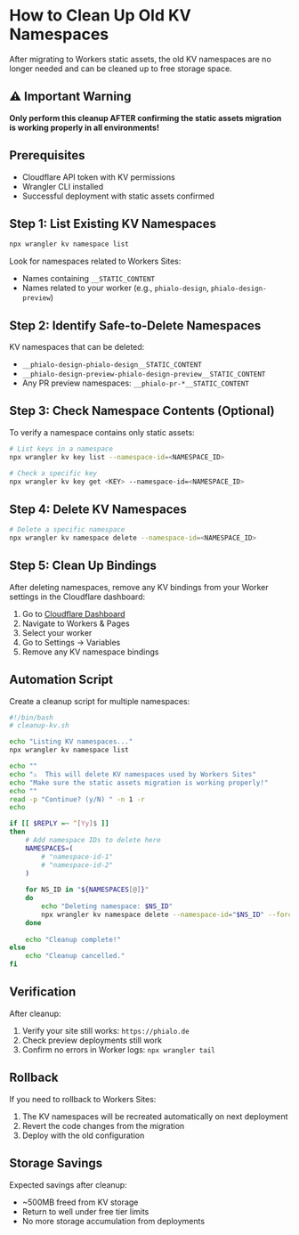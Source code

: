 # How to Clean Up Old KV Namespaces

After migrating to Workers static assets, the old KV namespaces are no longer needed and can be cleaned up to free storage space.

## ⚠️ Important Warning

**Only perform this cleanup AFTER confirming the static assets migration is working properly in all environments!**

## Prerequisites

- Cloudflare API token with KV permissions
- Wrangler CLI installed
- Successful deployment with static assets confirmed

## Step 1: List Existing KV Namespaces

```bash
npx wrangler kv namespace list
```

Look for namespaces related to Workers Sites:
- Names containing `__STATIC_CONTENT`
- Names related to your worker (e.g., `phialo-design`, `phialo-design-preview`)

## Step 2: Identify Safe-to-Delete Namespaces

KV namespaces that can be deleted:
- `__phialo-design-phialo-design__STATIC_CONTENT`
- `__phialo-design-preview-phialo-design-preview__STATIC_CONTENT`
- Any PR preview namespaces: `__phialo-pr-*__STATIC_CONTENT`

## Step 3: Check Namespace Contents (Optional)

To verify a namespace contains only static assets:

```bash
# List keys in a namespace
npx wrangler kv key list --namespace-id=<NAMESPACE_ID>

# Check a specific key
npx wrangler kv key get <KEY> --namespace-id=<NAMESPACE_ID>
```

## Step 4: Delete KV Namespaces

```bash
# Delete a specific namespace
npx wrangler kv namespace delete --namespace-id=<NAMESPACE_ID>
```

## Step 5: Clean Up Bindings

After deleting namespaces, remove any KV bindings from your Worker settings in the Cloudflare dashboard:

1. Go to [Cloudflare Dashboard](https://dash.cloudflare.com)
2. Navigate to Workers & Pages
3. Select your worker
4. Go to Settings → Variables
5. Remove any KV namespace bindings

## Automation Script

Create a cleanup script for multiple namespaces:

```bash
#!/bin/bash
# cleanup-kv.sh

echo "Listing KV namespaces..."
npx wrangler kv namespace list

echo ""
echo "⚠️  This will delete KV namespaces used by Workers Sites"
echo "Make sure the static assets migration is working properly!"
echo ""
read -p "Continue? (y/N) " -n 1 -r
echo

if [[ $REPLY =~ ^[Yy]$ ]]
then
    # Add namespace IDs to delete here
    NAMESPACES=(
        # "namespace-id-1"
        # "namespace-id-2"
    )
    
    for NS_ID in "${NAMESPACES[@]}"
    do
        echo "Deleting namespace: $NS_ID"
        npx wrangler kv namespace delete --namespace-id="$NS_ID" --force
    done
    
    echo "Cleanup complete!"
else
    echo "Cleanup cancelled."
fi
```

## Verification

After cleanup:
1. Verify your site still works: `https://phialo.de`
2. Check preview deployments still work
3. Confirm no errors in Worker logs: `npx wrangler tail`

## Rollback

If you need to rollback to Workers Sites:
1. The KV namespaces will be recreated automatically on next deployment
2. Revert the code changes from the migration
3. Deploy with the old configuration

## Storage Savings

Expected savings after cleanup:
- ~500MB freed from KV storage
- Return to well under free tier limits
- No more storage accumulation from deployments
